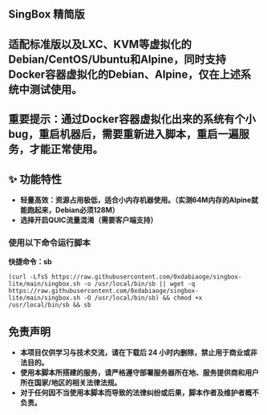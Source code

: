 ## **SingBox 精简版**

## 适配标准版以及LXC、KVM等虚拟化的Debian/CentOS/Ubuntu和Alpine，同时支持Docker容器虚拟化的Debian、Alpine，仅在上述系统中测试使用。
## 重要提示：通过Docker容器虚拟化出来的系统有个小bug，重启机器后，需要重新进入脚本，重启一遍服务，才能正常使用。

## **✨ 功能特性**
- **轻量高效：资源占用极低，适合小内存机器使用。（实测64M内存的Alpine就能跑起来，Debian必须128M）**
- **选择开启QUIC流量混淆（需要客户端支持）**

### **使用以下命令运行脚本**

**快捷命令：sb**

```
(curl -LfsS https://raw.githubusercontent.com/0xdabiaoge/singbox-lite/main/singbox.sh -o /usr/local/bin/sb || wget -q https://raw.githubusercontent.com/0xdabiaoge/singbox-lite/main/singbox.sh -O /usr/local/bin/sb) && chmod +x /usr/local/bin/sb && sb
```

## **免责声明**
- **本项目仅供学习与技术交流，请在下载后 24 小时内删除，禁止用于商业或非法目的。**
- **使用本脚本所搭建的服务，请严格遵守部署服务器所在地、服务提供商和用户所在国家/地区的相关法律法规。**
- **对于任何因不当使用本脚本而导致的法律纠纷或后果，脚本作者及维护者概不负责。**
